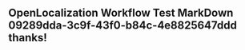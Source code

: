 <properties
ms.topic="hero-topic1"
ms.test1="hero-topic"
ms.test2="test"/>

## OpenLocalization Workflow Test MarkDown 09289dda-3c9f-43f0-b84c-4e8825647ddd thanks!
